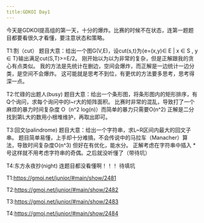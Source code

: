 ```yaml
---
title:GDKOI Day1
---
```

今天是GDKOI提高组的第一天，十分的爆炸。比赛的时候不在状态，连第一题题目都要看很久才看懂，要注意状态和策略。

T1:割（cut）
题目大意：给出一个图G(V,E)，设cut(s,t)为{e=(x,y)∈ E | x ∈ S , y ∈ T}输出满足cut(S,T)>=E/2。
刚开始以为以为非常的复杂，但是正解跟我的贪心有点类似。
我的方法是先统计在删边，空间会爆炸，而正解是一边统计一边分类，是空间不会爆炸。
这可能就是思考不到位，有更优的方法要多思考，思考得深一点。

T2:忙碌的出题人(busy)
题目大意：给出一个条形图，将条形图内的矩形排序，有Q个询问，求每个询问中的l~r大的矩阵面积。
比赛时非常的混乱，导致打了一个麻烦的暴力时间复杂度 O（n^2 log(n)）而简单的暴力只需要O(n^2)
正解是二分找到第L大的数用小根堆维护，再取出即可。

T3:回文(palindrome)
题目大意：给出一个字符串，求L~R区间内最大的回文子串。
题目简单易懂，上手却十分难搞，不会传说中的马拉车（Manacher）算法，导致时间复杂度O(n^3) 但好在有优化，能水分。
正解考虑在字符串中插入 * 号这样就不用考虑字符串的奇偶。之后就没听懂了（带待坑）

T4:东方永夜抄(night)
连题目都没看懂啊！！！
待填坑

T1:https://gmoj.net/junior/#main/show/2481

T2:https://gmoj.net/junior/#main/show/2482

T3:https://gmoj.net/junior/#main/show/2483

T4:https://gmoj.net/junior/#main/show/2484
